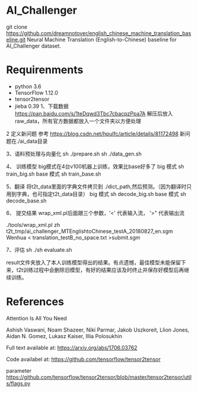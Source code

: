 # AI_Challenger

git clone https://github.com/dreamnotover/english_chinese_machine_translation_baseline.git
Neural Machine Translation (English-to-Chinese) baseline for AI_Challenger dataset.

# Requirenments

- python 3.6
- TensorFlow 1.12.0
- tensor2tensor
- jieba 0.39
1、下载数据  https://pan.baidu.com/s/1teDqwd3Tbc7cbacpzPpa7A
解压后放入raw_data，所有官方数据都放入一个文件夹以方便处理

2 定义新问题
 参考  https://blog.csdn.net/hpulfc/article/details/81172498
 新问题在./ai_data目录
 
3、语料预处理与向量化
sh  ./prepare.sh
sh  ./data_gen.sh

4、 训练模型 big模式在4台v100机器上训练，效果比base好多了
big 模式   sh  train_big.sh
base 模式   sh  train_base.sh

5、翻译
将t2t_data里面的字典文件拷贝到 ./dict_path,然后预测。（因为翻译时只用到字典，也可指定t2t_data目录）
big 模式   sh  decode_big.sh
base 模式   sh  decode_base.sh

6、 提交结果 wrap_xml.pl后面跟三个参数，'<' 代表输入流， '>"  代表输出流 
 
./tools/wrap_xml.pl zh  t2t_tmp/ai_challenger_MTEnglishtoChinese_testA_20180827_en.sgm Wenhua < translation_testB_no_space.txt >submit.sgm

7、评估
sh  ./sh   evaluate.sh
   
result文件夹放入了本人训练模型得出的结果。有点遗憾，最佳模型未能保留下来，t2t训练过程中会删除旧模型，有好的结果应该及时终止并保存好模型后再继续训练。


# References

Attention Is All You Need

Ashish Vaswani, Noam Shazeer, Niki Parmar, Jakob Uszkoreit, Llion Jones, Aidan N. Gomez, Lukasz Kaiser, Illia Polosukhin

Full text available at: https://arxiv.org/abs/1706.03762

Code availabel at: https://github.com/tensorflow/tensor2tensor

parameter   https://github.com/tensorflow/tensor2tensor/blob/master/tensor2tensor/utils/flags.py